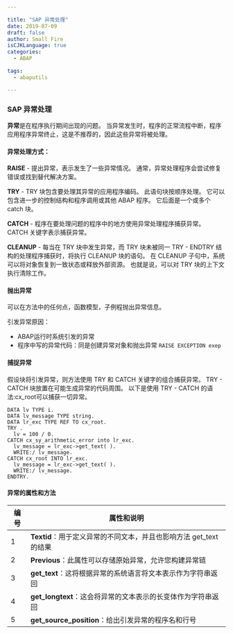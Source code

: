```yaml
---

title: "SAP 异常处理"
date: 2019-07-09
draft: false
author: Small Fire
isCJKLanguage: true
categories: 
  - ABAP

tags: 
  - abaputils

---
```


### SAP 异常处理

**异常**是在程序执行期间出现的问题。 当异常发生时，程序的正常流程中断，程序应用程序异常终止，这是不推荐的，因此这些异常将被处理。

#### **异常处理方式：**

**RAISE** - 提出异常，表示发生了一些异常情况。 通常，异常处理程序会尝试修复错误或找到替代解决方案。

**TRY** - TRY 块包含要处理其异常的应用程序编码。 此语句块按顺序处理。 它可以包含进一步的控制结构和程序调用或其他 ABAP 程序。 它后面是一个或多个 catch 块。

**CATCH** - 程序在要处理问题的程序中的地方使用异常处理程序捕获异常。 CATCH 关键字表示捕获异常。

**CLEANUP** - 每当在 TRY 块中发生异常，而 TRY 块未被同一 TRY - ENDTRY 结构的处理程序捕获时，将执行 CLEANUP 块的语句。 在 CLEANUP 子句中，系统可以将对象恢复到一致状态或释放外部资源。 也就是说，可以对 TRY 块的上下文执行清除工作。

#### 抛出异常

可以在方法中的任何点，函数模型，子例程抛出异常信息。

引发异常原因：

- ABAP运行时系统引发的异常
- 程序中写的异常代码：同是创建异常对象和抛出异常 `RAISE EXCEPTION exep`

#### 捕捉异常

假设块将引发异常，则方法使用 TRY 和 CATCH 关键字的组合捕获异常。 TRY - CATCH 块放置在可能生成异常的代码周围。 以下是使用 TRY - CATCH 的语法:cx_root可以捕获一切异常。

```JS
DATA lv TYPE i.
DATA lv_message TYPE string.
DATA lr_exc TYPE REF TO cx_root.
TRY .
  lv = 100 / 0.
CATCH cx_sy_arithmetic_error into lr_exc.
  lv_message = lr_exc->get_text( ).
  WRITE:/ lv_message.
CATCH cx_root INTO lr_exc.
  lv_message = lr_exc->get_text( ).
  WRITE:/ lv_message.
ENDTRY.
```

#### 异常的属性和方法

| 编号 | 属性和说明                                                   |
| ---- | ------------------------------------------------------------ |
| 1    | **Textid**：用于定义异常的不同文本，并且也影响方法 get_text 的结果 |
| 2    | **Previous**：此属性可以存储原始异常，允许您构建异常链       |
| 3    | **get_text**：这将根据异常的系统语言将文本表示作为字符串返回 |
| 4    | **get_longtext**：这会将异常的文本表示的长变体作为字符串返回 |
| 5    | **get_source_position**：给出引发异常的程序名和行号          |







